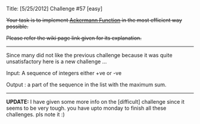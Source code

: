 Title: [5/25/2012] Challenge #57 [easy]

~~Your task is to implement [Ackermann Function](http://en.wikipedia.org/wiki/Ackermann_function) in the most efficient way possible.~~

~~Please refer the wiki page link given for its explanation.~~

____________________________________________________

Since many did not like the previous challenge because it was quite unsatisfactory here is a new challenge ... 

Input: A sequence of integers either +ve or -ve 

Output : a part of the sequence in the list with the maximum sum. 

__________________________

**UPDATE:** I have given some more info on the [difficult] challenge since it seems to be very tough. you have upto monday to finish all these challenges. pls note it :)